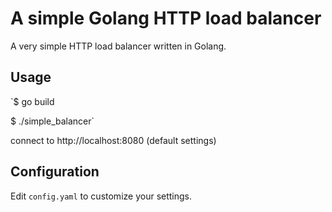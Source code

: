 # A simple Golang HTTP load balancer

A very simple HTTP load balancer written in Golang.

## Usage

`$ go build

$ ./simple_balancer`

connect to http://localhost:8080 (default settings)

## Configuration

Edit `config.yaml` to customize your settings.
